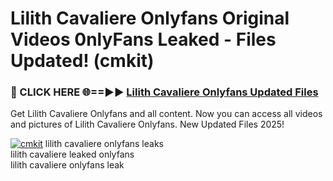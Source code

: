 # Lilith Cavaliere Onlyfans Original Videos 0nlyFans Leaked - Files Updated! (cmkit)

<h3>🔴 CLICK HERE 🌐==►► <a href="https://tinyurl.com/x26r9saj" rel="nofollow">Lilith Cavaliere Onlyfans Updated Files</a></h3>

Get Lilith Cavaliere Onlyfans and all content. Now you can access all videos and pictures of Lilith Cavaliere Onlyfans. New Updated Files 2025!

[![cmkit](https://i.imgur.com/LkgZPqh.gif)](https://tinyurl.com/x26r9saj)
lilith cavaliere onlyfans leaks<br>
lilith cavaliere leaked onlyfans<br>
lilith cavaliere onlyfans leak
